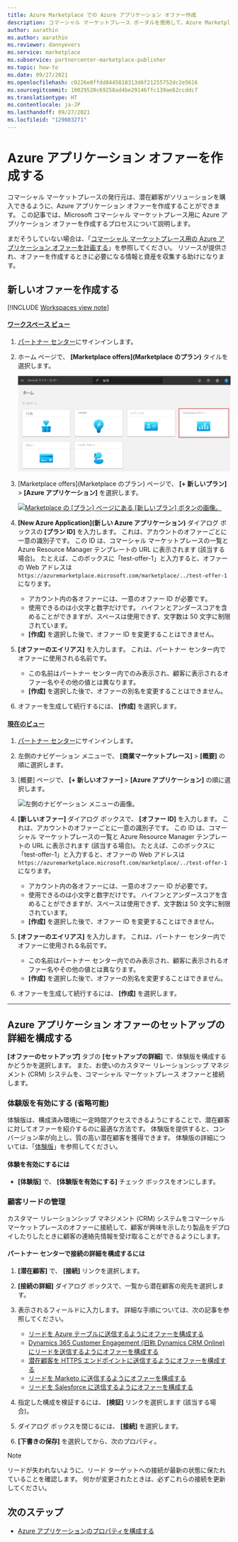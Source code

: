 ```yaml
---
title: Azure Marketplace での Azure アプリケーション オファー作成
description: コマーシャル マーケットプレース ポータルを使用して、Azure Marketplace で、またはクラウド ソリューション プロバイダー (CSP) プログラムを通してリスト登録または販売を行うために、Azure アプリケーション オファーを作成します。
author: aarathin
ms.author: aarathin
ms.reviewer: dannyevers
ms.service: marketplace
ms.subservice: partnercenter-marketplace-publisher
ms.topic: how-to
ms.date: 09/27/2021
ms.openlocfilehash: c0226e8ffdd8445818313d6f21255752dc2e5616
ms.sourcegitcommit: 10029520c69258ad4be29146ffc139ae62ccddc7
ms.translationtype: HT
ms.contentlocale: ja-JP
ms.lasthandoff: 09/27/2021
ms.locfileid: "129083271"
---
```

# <a name="create-an-azure-application-offer"></a>Azure アプリケーション オファーを作成する

コマーシャル マーケットプレースの発行元は、潜在顧客がソリューションを購入できるように、Azure アプリケーション オファーを作成することができます。 この記事では、Microsoft コマーシャル マーケットプレース用に Azure アプリケーション オファーを作成するプロセスについて説明します。

まだそうしていない場合は、「<bpt id="p1">[</bpt>コマーシャル マーケットプレース用の Azure アプリケーション オファーを計画する<ept id="p1">](plan-azure-application-offer.md)</ept>」を参照してください。 リソースが提供され、オファーを作成するときに必要になる情報と資産を収集する助けになります。

## <a name="create-a-new-offer"></a>新しいオファーを作成する

[!INCLUDE [Workspaces view note](./includes/preview-interface.md)]

#### <a name="workspaces-view"></a>[ワークスペース ビュー](#tab/workspaces-view)

1. <bpt id="p1">[</bpt>パートナー センター<ept id="p1">](https://partner.microsoft.com/dashboard/home)</ept>にサインインします。

1. ホーム ページで、 **[Marketplace offers]\(Marketplace のプラン\)** タイルを選択します。

    [ ![パートナー センターのホーム ページにある [Marketplace offers]\(Marketplace のプラン\) タイルの画像。](./media/workspaces/partner-center-home.png) ](./media/workspaces/partner-center-home.png#lightbox)

1. [Marketplace offers]\(Marketplace のプラン\) ページで、 **[+ 新しいプラン]**  >  **[Azure アプリケーション]** を選択します。

    [ ![Marketplace の [プラン] ページにある [新しいプラン] ボタンの画像。](./media/create-new-azure-app-offer/new-offer-azure-app-workspaces.png) ](./media/create-new-azure-app-offer/new-offer-azure-app-workspaces.png#lightbox)

1. **[New Azure Application]\(新しい Azure アプリケーション\)** ダイアログ ボックスの **[プラン ID]** を入力します。 これは、アカウントのオファーごとに一意の識別子です。 この ID は、コマーシャル マーケットプレースの一覧と Azure Resource Manager テンプレートの URL に表示されます (該当する場合)。 たとえば、このボックスに「test-offer-1」と入力すると、オファーの Web アドレスは <ph id="ph1">`https://azuremarketplace.microsoft.com/marketplace/../test-offer-1`</ph> になります。

     * アカウント内の各オファーには、一意のオファー ID が必要です。
     * 使用できるのは小文字と数字だけです。 ハイフンとアンダースコアを含めることができますが、スペースは使用できず、文字数は 50 文字に制限されています。
     * <bpt id="p1">**</bpt>[作成]<ept id="p1">**</ept> を選択した後で、オファー ID を変更することはできません。

1. <bpt id="p1">**</bpt>[オファーのエイリアス]<ept id="p1">**</ept> を入力します。 これは、パートナー センター内でオファーに使用される名前です。

     * この名前はパートナー センター内でのみ表示され、顧客に表示されるオファー名やその他の値とは異なります。
     * <bpt id="p1">**</bpt>[作成]<ept id="p1">**</ept> を選択した後で、オファーの別名を変更することはできません。

1. オファーを生成して続行するには、 <bpt id="p1">**</bpt>[作成]<ept id="p1">**</ept> を選択します。

#### <a name="current-view"></a><bpt id="p1">[</bpt>現在のビュー<ept id="p1">](#tab/current-view)</ept>

1. <bpt id="p1">[</bpt>パートナー センター<ept id="p1">](https://partner.microsoft.com/dashboard/home)</ept>にサインインします。

1. 左側のナビゲーション メニューで、 <bpt id="p1">**</bpt>[商業マーケットプレース]<ept id="p1">**</ept> <ph id="ph1"> > </ph> <bpt id="p2">**</bpt>[概要]<ept id="p2">**</ept> の順に選択します。

1. [概要] ページで、 <bpt id="p1">**</bpt>[+ 新しいオファー]<ept id="p1">**</ept> <ph id="ph1"> > </ph> <bpt id="p2">**</bpt>[Azure アプリケーション]<ept id="p2">**</ept> の順に選択します。

    ![左側のナビゲーション メニューの画像。](./media/create-new-azure-app-offer/new-offer-azure-app.png)

1. <bpt id="p1">**</bpt>[新しいオファー]<ept id="p1">**</ept> ダイアログ ボックスで、 <bpt id="p2">**</bpt>[オファー ID]<ept id="p2">**</ept> を入力します。 これは、アカウントのオファーごとに一意の識別子です。 この ID は、コマーシャル マーケットプレースの一覧と Azure Resource Manager テンプレートの URL に表示されます (該当する場合)。 たとえば、このボックスに「test-offer-1」と入力すると、オファーの Web アドレスは <ph id="ph1">`https://azuremarketplace.microsoft.com/marketplace/../test-offer-1`</ph> になります。

     * アカウント内の各オファーには、一意のオファー ID が必要です。
     * 使用できるのは小文字と数字だけです。 ハイフンとアンダースコアを含めることができますが、スペースは使用できず、文字数は 50 文字に制限されています。
     * <bpt id="p1">**</bpt>[作成]<ept id="p1">**</ept> を選択した後で、オファー ID を変更することはできません。

1. <bpt id="p1">**</bpt>[オファーのエイリアス]<ept id="p1">**</ept> を入力します。 これは、パートナー センター内でオファーに使用される名前です。

     * この名前はパートナー センター内でのみ表示され、顧客に表示されるオファー名やその他の値とは異なります。
     * <bpt id="p1">**</bpt>[作成]<ept id="p1">**</ept> を選択した後で、オファーの別名を変更することはできません。

1. オファーを生成して続行するには、 <bpt id="p1">**</bpt>[作成]<ept id="p1">**</ept> を選択します。

---

## <a name="configure-your-azure-application-offer-setup-details"></a>Azure アプリケーション オファーのセットアップの詳細を構成する

<bpt id="p1">**</bpt>[オファーのセットアップ]<ept id="p1">**</ept> タブの <bpt id="p2">**</bpt>[セットアップの詳細]<ept id="p2">**</ept> で、体験版を構成するかどうかを選択します。 また、お使いのカスタマー リレーションシップ マネジメント (CRM) システムを、コマーシャル マーケットプレース オファーと接続します。

### <a name="enable-a-test-drive-optional"></a>体験版を有効にする (省略可能)

体験版は、構成済み環境に一定時間アクセスできるようにすることで、潜在顧客に対してオファーを紹介するのに最適な方法です。 体験版を提供すると、コンバージョン率が向上し、質の高い潜在顧客を獲得できます。 体験版の詳細については、「<bpt id="p1">[</bpt>体験版<ept id="p1">](plan-azure-application-offer.md#test-drive)</ept>」を参照してください。

#### <a name="to-enable-a-test-drive"></a>体験を有効にするには

- <bpt id="p1">**</bpt>[体験版]<ept id="p1">**</ept> で、 <bpt id="p2">**</bpt>[体験版を有効にする]<ept id="p2">**</ept> チェック ボックスをオンにします。

### <a name="customer-lead-management"></a>顧客リードの管理

カスタマー リレーションシップ マネジメント (CRM) システムをコマーシャル マーケットプレースのオファーに接続して、顧客が興味を示したり製品をデプロイしたりしたときに顧客の連絡先情報を受け取ることができるようにします。

#### <a name="to-configure-the-connection-details-in-partner-center"></a>パートナー センターで接続の詳細を構成するには

1. <bpt id="p1">**</bpt>[潜在顧客]<ept id="p1">**</ept> で、 <bpt id="p2">**</bpt>[接続]<ept id="p2">**</ept> リンクを選択します。
1. <bpt id="p1">**</bpt>[接続の詳細]<ept id="p1">**</ept> ダイアログ ボックスで、一覧から潜在顧客の宛先を選択します。
1. 表示されるフィールドに入力します。 詳細な手順については、次の記事を参照してください。

   - <bpt id="p1">[</bpt>リードを Azure テーブルに送信するようにオファーを構成する<ept id="p1">](partner-center-portal/commercial-marketplace-lead-management-instructions-azure-table.md#configure-your-offer-to-send-leads-to-the-azure-table)</ept>
   - <bpt id="p1">[</bpt>Dynamics 365 Customer Engagement (旧称 Dynamics CRM Online) にリードを送信するようにオファーを構成する<ept id="p1">](partner-center-portal/commercial-marketplace-lead-management-instructions-dynamics.md#configure-your-offer-to-send-leads-to-dynamics-365-customer-engagement)</ept>
   - <bpt id="p1">[</bpt>潜在顧客を HTTPS エンドポイントに送信するようにオファーを構成する<ept id="p1">](partner-center-portal/commercial-marketplace-lead-management-instructions-https.md#configure-your-offer-to-send-leads-to-the-https-endpoint)</ept>
   - <bpt id="p1">[</bpt>リードを Marketo に送信するようにオファーを構成する<ept id="p1">](partner-center-portal/commercial-marketplace-lead-management-instructions-marketo.md#configure-your-offer-to-send-leads-to-marketo)</ept>
   - <bpt id="p1">[</bpt>リードを Salesforce に送信するようにオファーを構成する<ept id="p1">](partner-center-portal/commercial-marketplace-lead-management-instructions-salesforce.md#configure-your-offer-to-send-leads-to-salesforce)</ept>

1. 指定した構成を検証するには、 <bpt id="p1">**</bpt>[検証]<ept id="p1">**</ept> リンクを選択します (該当する場合)。
1. ダイアログ ボックスを閉じるには、 <bpt id="p1">**</bpt>[接続]<ept id="p1">**</ept> を選択します。
1. <bpt id="p1">**</bpt>[下書きの保存]<ept id="p1">**</ept> を選択してから、次のプロパティ。

> [!NOTE]
> リードが失われないように、リード ターゲットへの接続が最新の状態に保たれていることを確認します。 何かが変更されたときは、必ずこれらの接続を更新してください。

## <a name="next-steps"></a>次のステップ

- <bpt id="p1">[</bpt>Azure アプリケーションのプロパティを構成する<ept id="p1">](azure-app-properties.md)</ept>
